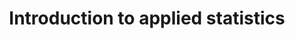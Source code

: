 ---
categories: 301lecturenote
link: /statistics/Introduction.pdf
title: Introduction to applied statistics
---